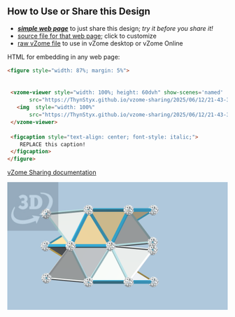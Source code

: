 
## How to Use or Share this Design

 - [***simple web page***](<https://ThynStyx.github.io/vzome-sharing/2025/06/12/21-43-36-P158-Shape-4/>) to just share this design; *try it before you share it!*
 - [source file for that web page](<https://github.com/ThynStyx/vzome-sharing/edit/main/2025/06/12/21-43-36-P158-Shape-4/index.md>); click to customize
 - [raw vZome file](<https://raw.githubusercontent.com/ThynStyx/vzome-sharing/main/2025/06/12/21-43-36-P158-Shape-4/P158-Shape-4.vZome>) to use in vZome desktop or vZome Online
 
 HTML for embedding in any web page:
 ```html
<figure style="width: 87%; margin: 5%">
  
  
  <vzome-viewer style="width: 100%; height: 60dvh" show-scenes='named'
        src="https://ThynStyx.github.io/vzome-sharing/2025/06/12/21-43-36-P158-Shape-4/P158-Shape-4.vZome" >
    <img  style="width: 100%"
        src="https://ThynStyx.github.io/vzome-sharing/2025/06/12/21-43-36-P158-Shape-4/P158-Shape-4.png" >
  </vzome-viewer>

  <figcaption style="text-align: center; font-style: italic;">
     REPLACE this caption!
  </figcaption>
</figure>

 ```

[vZome Sharing documentation](https://vzome.github.io/vzome/sharing.html#how-it-works)

![Image](<P158-Shape-4.png>)

